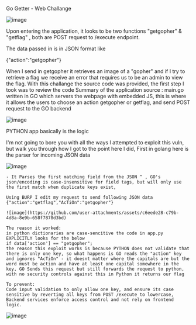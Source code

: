 Go Getter - Web Challange

![image](https://github.com/user-attachments/assets/71464558-4a02-4f0e-b0b8-22e114e37456)

Upon entering the application, it looks to be two functions "getgopher" & "getflag" , both are POST request to /execute endpoint.

The data passed in is in JSON format like 

{"action":"getgopher"}

When I send in getgopher it retrieves an image of a "gopher" and if I try to retrieve a flag we receive an error that requires us to be an admin to view the flag.
With this challange the source code was provided, the first step I took was to review the code
Summary of the application source : main.go written in GO which servers the webpage with embedded JS, this is where it allows the users to choose an action getgopher or getflag, and send POST request to the GO backend

![image](https://github.com/user-attachments/assets/114859d9-4a58-4a9f-b5ce-6523a479e4f6)



PYTHON app basically is the logic

I'm not going to bore you with all the ways I attempted to exploit this vuln, but walk you through how I got to the point here I did, First in golang here is the parser for incoming JSON data

![image](https://github.com/user-attachments/assets/cd5b2e6d-b9f4-4ca0-b89c-193e9e9a4b90)


	- It Parses the first matching field from the JSON ^ , GO's json/encoding is case-insensitive for field tags, but will only use the first match when duplicate keys exist,
	
	Using BURP I edit my request to send following JSON data
	{"action":"getflag","AcTiOn":"getgopher"}
	
	![image](https://github.com/user-attachments/assets/c6eede28-c79b-4d8a-8e9b-658f7878d3bd)

	The reason it worked:
	in python dictionaries are case-sencitive the code in app.py EXPLICITLY looks for the below
	if data['action'] == "getgopher";
	the reason this exploit works is because PYTHON does not validate that there is only one key, so what happens is GO reads the "action" key and ignores "AcTiOn" - it doesnt matter where the capitals are but the word must be action and have at least one capital somewhere in the key, GO Sends this request but still forwards the request to python, with no security controls against this in Python it returns our flag
	
	To prevent:
	Code input validation to only allow one key, and ensure its case sensitive by reverting all keys from POST /execute to lowercase, Backend services enforce access control and not rely on frontend logic.
![image](https://github.com/user-attachments/assets/65330f8b-7d7a-435f-835c-7f65dc3bfd4c)
